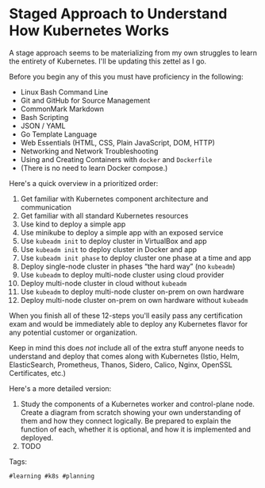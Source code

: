 # Staged Approach to Understand How Kubernetes Works

A stage approach seems to be materializing from my own struggles to
learn the entirety of Kubernetes. I'll be updating this zettel as I go.

Before you begin any of this you must have proficiency in the following:

* Linux Bash Command Line
* Git and GitHub for Source Management
* CommonMark Markdown
* Bash Scripting
* JSON / YAML
* Go Template Language
* Web Essentials (HTML, CSS, Plain JavaScript, DOM, HTTP)
* Networking and Network Troubleshooting
* Using and Creating Containers with `docker` and `Dockerfile`
* (There is no need to learn Docker compose.)

Here's a quick overview in a prioritized order:

1.  Get familiar with Kubernetes component architecture and communication
2.  Get familiar with all standard Kubernetes resources
3.  Use kind to deploy a simple app
4.  Use minikube to deploy a simple app with an exposed service
5.  Use `kubeadm init` to deploy cluster in VirtualBox and app
6.  Use `kubeadm init` to deploy cluster in Docker and app
7.  Use `kubeadm init phase` to deploy cluster one phase at a time and app
8.  Deploy single-node cluster in phases “the hard way” (no `kubeadm`)
9.  Use `kubeadm` to deploy multi-node cluster using cloud provider
10. Deploy multi-node cluster in cloud without `kubeadm`
11. Use `kubeadm` to deploy multi-node cluster on-prem on own hardware
12. Deploy multi-node cluster on-prem on own hardware without `kubeadm`

When you finish all of these 12-steps you'll easily pass any
certification exam and would be immediately able to deploy any
Kubernetes flavor for any potential customer or organization.

Keep in mind this does *not* include all of the extra stuff anyone needs
to understand and deploy that comes along with Kubernetes (Istio, Helm,
ElasticSearch, Prometheus, Thanos, Sidero, Calico, Nginx, OpenSSL
Certificates, etc.)

Here's a more detailed version:

1. Study the components of a Kubernetes worker and control-plane node.
   Create a diagram from scratch showing your own understanding of them
   and how they connect logically. Be prepared to explain the function
   of each, whether it is optional, and how it is implemented and
   deployed.
1. TODO 

Tags:

    #learning #k8s #planning
